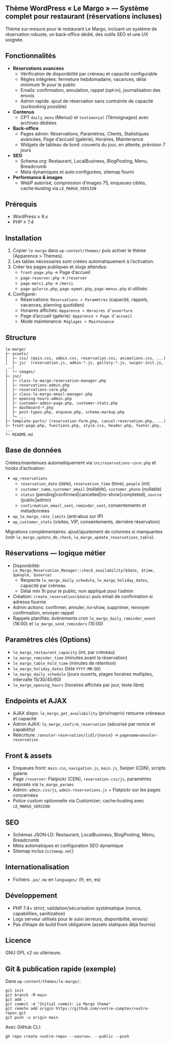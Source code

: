 ## Thème WordPress « Le Margo » — Système complet pour restaurant (réservations incluses)

Thème sur‑mesure pour le restaurant Le Margo, incluant un système de réservation robuste, un back‑office dédié, des outils SEO et une UX soignée.

## Fonctionnalités

- **Réservations avancées**
  - Vérification de disponibilité par créneau et capacité configurable
  - Règles intégrées: fermeture hebdomadaire, vacances, délai minimum 1h pour le public
  - Emails: confirmation, annulation, rappel (opt‑in), journalisation des envois
  - Admin rapide: ajout de réservation sans contrainte de capacité (surbooking possible)
- **Contenus**
  - CPT `daily_menu` (Menus) et `testimonial` (Témoignages) avec archives dédiées
- **Back‑office**
  - Pages admin: Réservations, Paramètres, Clients, Statistiques avancées, Page d’accueil (galerie), Horaires, Maintenance
  - Widgets de tableau de bord: couverts du jour, en attente, prévision 7 jours
- **SEO**
  - Schema.org: Restaurant, LocalBusiness, BlogPosting, Menu, Breadcrumb
  - Meta dynamiques et auto‑configurées, sitemap fourni
- **Performance & images**
  - WebP autorisé, compression d’images 75, enqueues ciblés, cache‑busting via `LE_MARGO_VERSION`

## Prérequis

- WordPress ≥ 6.x
- PHP ≥ 7.4

## Installation

1) Copier `le-margo` dans `wp-content/themes/` puis activer le thème (Apparence > Thèmes).
2) Les tables nécessaires sont créées automatiquement à l’activation.
3) Créer les pages publiques et slugs attendus:
   - `front-page.php` → Page d’accueil
   - `page-reserver.php` → `/reserver`
   - `page-merci.php` → `/merci`
   - `page-galerie.php`, `page-eymet.php`, `page-menus.php` si utilisés
4) Configurer:
   - Réservations: `Réservations > Paramètres` (capacité, rappels, vacances, planning quotidien)
   - Horaires affichés: `Apparence > Horaires d’ouverture`
   - Page d’accueil (galerie): `Apparence > Page d’accueil`
   - Mode maintenance: `Réglages > Maintenance`

## Structure

```
le-margo/
├─ assets/
│  ├─ css/ (main.css, admin.css, reservation.css, animations.css, ...)
│  ├─ js/  (reservation.js, admin-*.js, gallery-*.js, swiper-init.js, ...)
│  └─ images/
├─ inc/
│  ├─ class-le-margo-reservation-manager.php
│  ├─ reservations-admin.php
│  ├─ reservations-core.php
│  ├─ class-le-margo-email-manager.php
│  ├─ opening-hours-admin.php
│  ├─ customer-admin-page.php, customer-stats.php
│  ├─ dashboard-*.php
│  ├─ post-types.php, enqueue.php, schema-markup.php
│  └─ ...
├─ template-parts/ (reservation-form.php, cancel-reservation.php, ...)
├─ front-page.php, functions.php, style.css, header.php, footer.php, ...
└─ README.md
```

## Base de données

Créées/maintenues automatiquement via `inc/reservations-core.php` et hooks d’activation:

- `wp_reservations`
  - `reservation_date` (date), `reservation_time` (time), `people` (int)
  - `customer_name`, `customer_email` (nullable), `customer_phone` (nullable)
  - `status` (pending|confirmed|cancelled|no-show|completed), `source` (public|admin)
  - `confirmation_email_sent`, `reminder_sent`, consentements et métadonnées
- `wp_le_margo_rate_limits` (anti‑abus sur IP)
- `wp_customer_stats` (visites, VIP, consentements, dernière réservation)

Migrations complémentaires: ajout/ajustement de colonnes si manquantes (voir `le_margo_update_db_check`, `le_margo_update_reservations_table`).

## Réservations — logique métier

- Disponibilité: `Le_Margo_Reservation_Manager::check_availability($date, $time, $people, $source)`
  - Respecte `le_margo_daily_schedule`, `le_margo_holiday_dates`, capacité par créneau
  - Délai min 1h pour le public; non appliqué pour l’admin
- Création: `create_reservation($data)` puis email de confirmation si adresse fournie
- Admin actions: confirmer, annuler, no‑show, supprimer, renvoyer confirmation, envoyer rappel
- Rappels planifiés: événements cron `le_margo_daily_reminder_event` (18:00) et `le_margo_send_reminders` (10:00)

## Paramètres clés (Options)

- `le_margo_restaurant_capacity` (int, par créneau)
- `le_margo_reminder_time` (minutes avant la réservation)
- `le_margo_table_hold_time` (minutes de rétention)
- `le_margo_holiday_dates` (liste `YYYY-MM-DD`)
- `le_margo_daily_schedule` (jours ouverts, plages horaires multiples, intervalle 15/30/45/60)
- `le_margo_opening_hours` (horaires affichés par jour, texte libre)

## Endpoints et AJAX

- AJAX dispo: `le_margo_get_availability` (priv/nopriv) retourne créneaux et capacité
- Admin AJAX: `le_margo_confirm_reservation` (sécurisé par nonce et capability)
- Réécriture: `/annuler-reservation/{id}/{nonce}` → `pagename=annuler-reservation`

## Front & assets

- Enqueues front: `main.css`, `navigation.js`, `main.js`, Swiper (CDN), scripts galerie
- Page `/reserver`: Flatpickr (CDN), `reservation.css/js`, paramètres exposés via `le_margo_params`
- Admin: `admin.css/js`, `admin-reservations.js` + Flatpickr sur les pages concernées
- Police custom optionnelle via Customizer; cache‑busting avec `LE_MARGO_VERSION`

## SEO

- Schémas JSON‑LD: Restaurant, LocalBusiness, BlogPosting, Menu, Breadcrumb
- Meta automatiques et configuration SEO dynamique
- Sitemap inclus (`sitemap.xml`)

## Internationalisation

- Fichiers `.po/.mo` en `languages/` (fr, en, es)

## Développement

- PHP 7.4+ strict, validation/sécurisation systématique (nonce, capabilities, sanitization)
- Logs serveur utilisés pour le suivi (erreurs, disponibilité, envois)
- Pas d’étape de build front obligatoire (assets statiques déjà fournis)

## Licence

GNU GPL v2 ou ultérieure.

## Git & publication rapide (exemple)

Dans `wp-content/themes/le-margo/`:

```
git init
git branch -M main
git add .
git commit -m "Initial commit: Le Margo theme"
git remote add origin https://github.com/<votre-compte>/<votre-repo>.git
git push -u origin main
```

Avec GitHub CLI:

```
gh repo create <votre-repo> --source=. --public --push
```